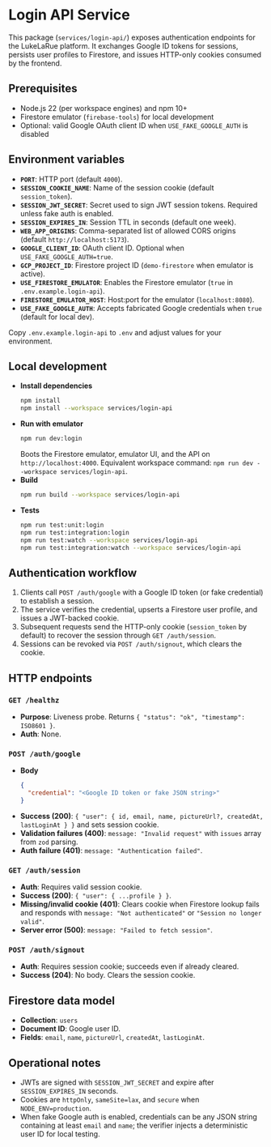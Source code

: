 # Login API Service

This package (`services/login-api/`) exposes authentication endpoints for the LukeLaRue platform. It exchanges Google ID tokens for sessions, persists user profiles to Firestore, and issues HTTP-only cookies consumed by the frontend.

## Prerequisites

- Node.js 22 (per workspace engines) and npm 10+
- Firestore emulator (`firebase-tools`) for local development
- Optional: valid Google OAuth client ID when `USE_FAKE_GOOGLE_AUTH` is disabled

## Environment variables

- **`PORT`**: HTTP port (default `4000`).
- **`SESSION_COOKIE_NAME`**: Name of the session cookie (default `session_token`).
- **`SESSION_JWT_SECRET`**: Secret used to sign JWT session tokens. Required unless fake auth is enabled.
- **`SESSION_EXPIRES_IN`**: Session TTL in seconds (default one week).
- **`WEB_APP_ORIGINS`**: Comma-separated list of allowed CORS origins (default `http://localhost:5173`).
- **`GOOGLE_CLIENT_ID`**: OAuth client ID. Optional when `USE_FAKE_GOOGLE_AUTH=true`.
- **`GCP_PROJECT_ID`**: Firestore project ID (`demo-firestore` when emulator is active).
- **`USE_FIRESTORE_EMULATOR`**: Enables the Firestore emulator (`true` in `.env.example.login-api`).
- **`FIRESTORE_EMULATOR_HOST`**: Host:port for the emulator (`localhost:8080`).
- **`USE_FAKE_GOOGLE_AUTH`**: Accepts fabricated Google credentials when `true` (default for local dev).

Copy `.env.example.login-api` to `.env` and adjust values for your environment.

## Local development

- **Install dependencies**
  ```bash
  npm install
  npm install --workspace services/login-api
  ```
- **Run with emulator**
  ```bash
  npm run dev:login
  ```
  Boots the Firestore emulator, emulator UI, and the API on `http://localhost:4000`. Equivalent workspace command: `npm run dev --workspace services/login-api`.
- **Build**
  ```bash
  npm run build --workspace services/login-api
  ```
- **Tests**
  ```bash
  npm run test:unit:login
  npm run test:integration:login
  npm run test:watch --workspace services/login-api
  npm run test:integration:watch --workspace services/login-api
  ```

## Authentication workflow

1. Clients call `POST /auth/google` with a Google ID token (or fake credential) to establish a session.
2. The service verifies the credential, upserts a Firestore user profile, and issues a JWT-backed cookie.
3. Subsequent requests send the HTTP-only cookie (`session_token` by default) to recover the session through `GET /auth/session`.
4. Sessions can be revoked via `POST /auth/signout`, which clears the cookie.

## HTTP endpoints

### `GET /healthz`
- **Purpose**: Liveness probe. Returns `{ "status": "ok", "timestamp": ISO8601 }`.
- **Auth**: None.

### `POST /auth/google`
- **Body**
  ```json
  {
    "credential": "<Google ID token or fake JSON string>"
  }
  ```
- **Success (200)**: `{ "user": { id, email, name, pictureUrl?, createdAt, lastLoginAt } }` and sets session cookie.
- **Validation failures (400)**: `message: "Invalid request"` with `issues` array from `zod` parsing.
- **Auth failure (401)**: `message: "Authentication failed"`.

### `GET /auth/session`
- **Auth**: Requires valid session cookie.
- **Success (200)**: `{ "user": { ...profile } }`.
- **Missing/invalid cookie (401)**: Clears cookie when Firestore lookup fails and responds with `message: "Not authenticated"` or `"Session no longer valid"`.
- **Server error (500)**: `message: "Failed to fetch session"`.

### `POST /auth/signout`
- **Auth**: Requires session cookie; succeeds even if already cleared.
- **Success (204)**: No body. Clears the session cookie.

## Firestore data model

- **Collection**: `users`
- **Document ID**: Google user ID.
- **Fields**: `email`, `name`, `pictureUrl`, `createdAt`, `lastLoginAt`.

## Operational notes

- JWTs are signed with `SESSION_JWT_SECRET` and expire after `SESSION_EXPIRES_IN` seconds.
- Cookies are `httpOnly`, `sameSite=lax`, and `secure` when `NODE_ENV=production`.
- When fake Google auth is enabled, credentials can be any JSON string containing at least `email` and `name`; the verifier injects a deterministic user ID for local testing.
